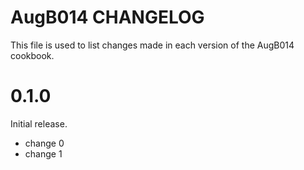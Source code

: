 # AugB014 CHANGELOG

This file is used to list changes made in each version of the AugB014 cookbook.

# 0.1.0

Initial release.

- change 0
- change 1

